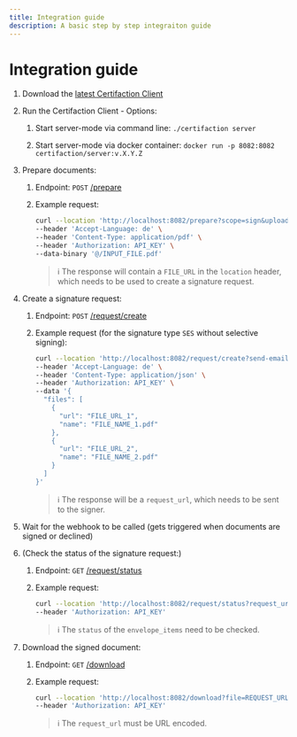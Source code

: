 ```yaml
---
title: Integration guide
description: A basic step by step integraiton guide
---
```


# Integration guide

1. Download the [latest Certifaction Client](https://github.com/certifaction/cli/releases)

2. Run the Certifaction Client - Options:

   1. Start server-mode via command line: `./certifaction server`
   
   2. Start server-mode via docker container: `docker run -p 8082:8082 certifaction/server:v.X.Y.Z`

3. Prepare documents:

   1. Endpoint: `POST` [/prepare](https://developers.certifaction.com/references/api#post-/prepare)

   2. Example request:

      ```bash
      curl --location 'http://localhost:8082/prepare?scope=sign&upload=true&digital-twin=true' \
      --header 'Accept-Language: de' \
      --header 'Content-Type: application/pdf' \
      --header 'Authorization: API_KEY' \
      --data-binary '@/INPUT_FILE.pdf'
      ```

        > ℹ️ The response will contain a `FILE_URL` in the `location` header, which needs to be used to create a signature request.

4. Create a signature request:

   1. Endpoint: `POST` [/request/create](https://developers.certifaction.com/references/api#post-/request/create)

   2. Example request (for the signature type `SES` without selective signing):

      ```bash
      curl --location 'http://localhost:8082/request/create?send-email=false&email=EMAIL&webhook-url=WEBHOOK_URL' \
      --header 'Accept-Language: de' \
      --header 'Content-Type: application/json' \
      --header 'Authorization: API_KEY' \
      --data '{
        "files": [
          {
            "url": "FILE_URL_1",
            "name": "FILE_NAME_1.pdf"
          },
          {
            "url": "FILE_URL_2",
            "name": "FILE_NAME_2.pdf"
          }
        ]
      }'
      ```

      > ℹ️ The response will be a `request_url`, which needs to be sent to the signer.


5. Wait for the webhook to be called (gets triggered when documents are signed or declined)

6. (Check the status of the signature request:)

   1. Endpoint: `GET` [/request/status](https://developers.certifaction.com/references/api#post-/request/status)

   2. Example request:

      ```bash
      curl --location 'http://localhost:8082/request/status?request_url=REQUEST_URL' \
      --header 'Authorization: API_KEY'
      ```

      > ℹ️ The `status` of the `envelope_items` need to be checked.

7. Download the signed document:

   1. Endpoint: `GET` [/download](https://developers.certifaction.com/references/api#get-/download)

   2. Example request:

      ```bash
      curl --location 'http://localhost:8082/download?file=REQUEST_URL' \
      --header 'Authorization: API_KEY'
      ```

      > ℹ️ The `request_url` must be URL encoded.
